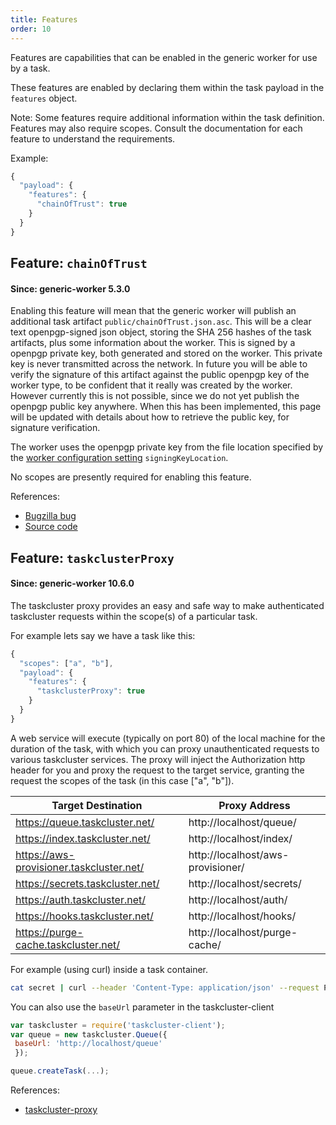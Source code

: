 ```yaml
---
title: Features
order: 10
---
```


Features are capabilities that can be enabled in the generic worker for use by
a task.

These features are enabled by declaring them within the task payload in the
`features` object.

Note: Some features require additional information within the task definition.
Features may also require scopes.  Consult the documentation for each feature
to understand the requirements.

Example:

```js
{
  "payload": {
    "features": {
      "chainOfTrust": true
    }
  }
}
```

## Feature: `chainOfTrust`

#### Since: generic-worker 5.3.0

Enabling this feature will mean that the generic worker will publish an
additional task artifact `public/chainOfTrust.json.asc`. This will be a clear
text openpgp-signed json object, storing the SHA 256 hashes of the task
artifacts, plus some information about the worker. This is signed by a openpgp
private key, both generated and stored on the worker. This private key is never
transmitted across the network. In future you will be able to verify the
signature of this artifact against the public openpgp key of the worker type,
to be confident that it really was created by the worker. However currently
this is not possible, since we do not yet publish the openpgp public key
anywhere. When this has been implemented, this page will be updated with
details about how to retrieve the public key, for signature verification.

The worker uses the openpgp private key from the file location specified by the
[worker configuration
setting](/reference/workers/generic-worker#set-up-your-env)
`signingKeyLocation`.

No scopes are presently required for enabling this feature.

References:

* [Bugzilla bug](https://bugzilla.mozilla.org/show_bug.cgi?id=1287112)
* [Source code](https://github.com/taskcluster/generic-worker/blob/master/chain_of_trust.go)


## Feature: `taskclusterProxy`

#### Since: generic-worker 10.6.0

The taskcluster proxy provides an easy and safe way to make authenticated
taskcluster requests within the scope(s) of a particular task.

For example lets say we have a task like this:

```js
{
  "scopes": ["a", "b"],
  "payload": {
    "features": {
      "taskclusterProxy": true
    }
  }
}
```

A web service will execute (typically on port 80) of the local machine for the
duration of the task, with which you can proxy unauthenticated requests to
various taskcluster services. The proxy will inject the Authorization http
header for you and proxy the request to the target service, granting the
request the scopes of the task (in this case ["a", "b"]).

| Target Destination                             | Proxy Address                            |
|------------------------------------------------|------------------------------------------|
| https://queue.taskcluster.net/<PATH>           | http://localhost/queue/<PATH>            |
| https://index.taskcluster.net/<PATH>           | http://localhost/index/<PATH>            |
| https://aws-provisioner.taskcluster.net/<PATH> | http://localhost/aws-provisioner/<PATH>  |
| https://secrets.taskcluster.net/<PATH>         | http://localhost/secrets/<PATH>          |
| https://auth.taskcluster.net/<PATH>            | http://localhost/auth/<PATH>             |
| https://hooks.taskcluster.net/<PATH>           | http://localhost/hooks/<PATH>            |
| https://purge-cache.taskcluster.net/<PATH>     | http://localhost/purge-cache/<PATH>      |

For example (using curl) inside a task container.

```sh
cat secret | curl --header 'Content-Type: application/json' --request PUT --data @- http://localhost/secrets/v1/secret/<secretName>
```

You can also use the `baseUrl` parameter in the taskcluster-client

```js
var taskcluster = require('taskcluster-client');
var queue = new taskcluster.Queue({
 baseUrl: 'http://localhost/queue'
 });

queue.createTask(...);
```

References:

* [taskcluster-proxy](https://github.com/taskcluster/taskcluster-proxy)
